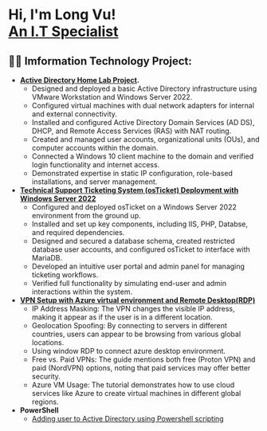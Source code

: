 <h1>Hi, I'm Long Vu! <br/><a href="https://github.com/Vu-citizen"> An I.T Specialist</a>
<h2>👨‍💻 Imformation Technology Project:</h2>

- <b> [Active Directory Home Lab Project](https://github.com/Vu-citizen/Active-Directory-homelab).</b></i>
  - Designed and deployed a basic Active Directory infrastructure using VMware Workstation and Windows Server 2022.
  - Configured virtual machines with dual network adapters for internal and external connectivity.
  - Installed and configured Active Directory Domain Services (AD DS), DHCP, and Remote Access Services (RAS) with NAT routing.
  - Created and managed user accounts, organizational units (OUs), and computer accounts within the domain.
  - Connected a Windows 10 client machine to the domain and verified login functionality and internet access.
  - Demonstrated expertise in static IP configuration, role-based installations, and server management.
- <b>[Technical Support Ticketing System (osTicket) Deployment with Windows Server 2022](https://github.com/Vu-citizen/Home-lab-OSticket-setup)</b>
  - Configured and deployed osTicket on a Windows Server 2022 environment from the ground up.
  - Installed and set up key components, including IIS, PHP, Databse, and required dependencies.
  - Designed and secured a database schema, created restricted database user accounts, and configured osTicket to interface with MariaDB.
  - Developed an intuitive user portal and admin panel for managing ticketing workflows.
  - Verified full functionality by simulating end-user and admin interactions within the system.
- <b>[VPN Setup with Azure virtual environment and Remote Desktop(RDP)](https://github.com/Vu-citizen/RDP-VPN)</b>
  - IP Address Masking: The VPN changes the visible IP address, making it appear as if the user is in a different location.
  - Geolocation Spoofing: By connecting to servers in different countries, users can appear to be browsing from various global locations.
  - Using window RDP to connect azure desktop environment.
  - Free vs. Paid VPNs: The guide mentions both free (Proton VPN) and paid (NordVPN) options, noting that paid services may offer better security.
  - Azure VM Usage: The tutorial demonstrates how to use cloud services like Azure to create virtual machines in different global regions.
- <b>PowerShell</b>
  - [Adding user to Active Directory using Powershell scripting](https://github.com/Vu-citizen/Powershell-AD)



